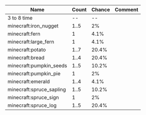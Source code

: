 | Name                     | Count | Chance | Comment |
| ------------------------ | ----- | ------ | ------- |
| 3 to 8 time              |    -- |     -- |         |
| minecraft:iron_nugget    |  1..5 |     2% |         |
| minecraft:fern           |     1 |   4.1% |         |
| minecraft:large_fern     |     1 |   4.1% |         |
| minecraft:potato         |  1..7 |  20.4% |         |
| minecraft:bread          |  1..4 |  20.4% |         |
| minecraft:pumpkin_seeds  |  1..5 |  10.2% |         |
| minecraft:pumpkin_pie    |     1 |     2% |         |
| minecraft:emerald        |  1..4 |   4.1% |         |
| minecraft:spruce_sapling |  1..5 |  10.2% |         |
| minecraft:spruce_sign    |     1 |     2% |         |
| minecraft:spruce_log     |  1..5 |  20.4% |         |